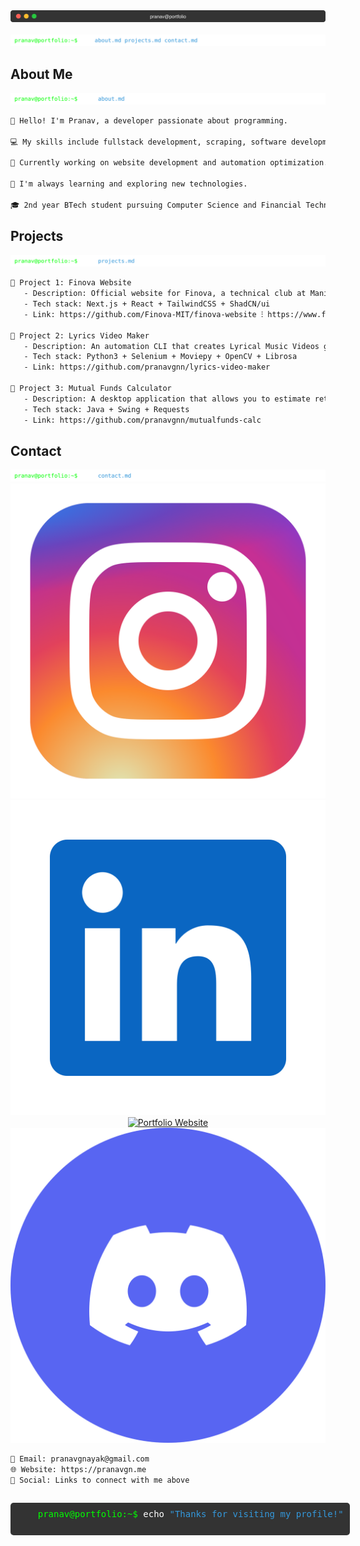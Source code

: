 <div align="center">
  <img src="terminal_header.svg" alt="Terminal Header">
</div>

<br>

<div align="center">
  <img src="commands/ls.svg" alt="Command: ls">
</div>

## About Me

<div align="center">
  <img src="commands/cat_about.svg" alt="Command: cat about.md">
</div>

```txt
👋 Hello! I'm Pranav, a developer passionate about programming.

💻 My skills include fullstack development, scraping, software development and automation.

🚀 Currently working on website development and automation optimization.

🌱 I'm always learning and exploring new technologies.

🎓 2nd year BTech student pursuing Computer Science and Financial Technology @ Manipal Institute of Technology, and Integrated MTech in entrepreneurship.
```

## Projects

<div align="center">
  <img src="commands/cat_projects.svg" alt="Command: cat projects.md">
</div>

```txt
📂 Project 1: Finova Website
   - Description: Official website for Finova, a technical club at Manipal Institute of Technology.
   - Tech stack: Next.js + React + TailwindCSS + ShadCN/ui
   - Link: https://github.com/Finova-MIT/finova-website ⁝ https://www.finovamanipal.org

📂 Project 2: Lyrics Video Maker
   - Description: An automation CLI that creates Lyrical Music Videos given the song name and the artist.
   - Tech stack: Python3 + Selenium + Moviepy + OpenCV + Librosa
   - Link: https://github.com/pranavgnn/lyrics-video-maker

📂 Project 3: Mutual Funds Calculator
   - Description: A desktop application that allows you to estimate returns given the fund name, SIP amount and duration.
   - Tech stack: Java + Swing + Requests
   - Link: https://github.com/pranavgnn/mutualfunds-calc
```

## Contact

<div align="center">
  <img src="commands/cat_contact.svg" alt="Command: cat contact.md">
</div>

<div align="center">
  <a href="https://www.instagram.com/pranav.idk">
    <img src="socials/instagram.svg" alt="Instagram">
  </a>
  <a href="https://www.linkedin.com/in/pranav-g-nayak-a68101146">
    <img src="socials/linkedin.svg" alt="LinkedIn">
  </a>
  <a href="https://your_portfolio_website.com">
    <img src="https://pranavgn.me" alt="Portfolio Website">
  </a>
  <a href="https://discord.com/users/vex.what">
    <img src="socials/discord.svg" alt="Discord">
  </a>
</div>

```txt
📧 Email: pranavgnayak@gmail.com
🌐 Website: https://pranavgn.me
📱 Social: Links to connect with me above
```

<div align="center">
  <pre style="background-color: #333; padding: 10px; border-radius: 5px; color: #00FF00; display: inline-block; text-align: left;">
    pranav@portfolio:~$ <span style="color: #FFFFFF;">echo</span> <span style="color: #3498db;">"Thanks for visiting my profile!"</span>
  </pre>
</div>